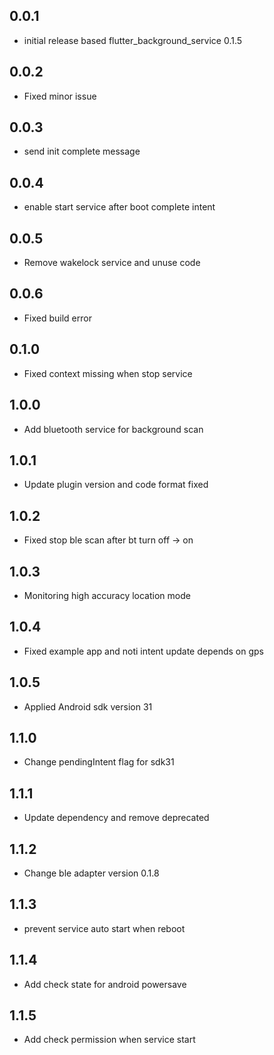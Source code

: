 ## 0.0.1

* initial release based flutter_background_service 0.1.5

## 0.0.2

* Fixed minor issue

## 0.0.3

* send init complete message

## 0.0.4

* enable start service after boot complete intent

## 0.0.5

* Remove wakelock service and unuse code

## 0.0.6

* Fixed build error

## 0.1.0

* Fixed context missing when stop service

## 1.0.0

* Add bluetooth service for background scan

## 1.0.1

* Update plugin version and code format fixed

## 1.0.2

* Fixed stop ble scan after bt turn off -> on

## 1.0.3

* Monitoring high accuracy location mode

## 1.0.4

* Fixed example app and noti intent update depends on gps

## 1.0.5

* Applied Android sdk version 31

## 1.1.0

* Change pendingIntent flag for sdk31

## 1.1.1

* Update dependency and remove deprecated

## 1.1.2

* Change ble adapter version 0.1.8

## 1.1.3

* prevent service auto start when reboot

## 1.1.4

* Add check state for android powersave

## 1.1.5

* Add check permission when service start
